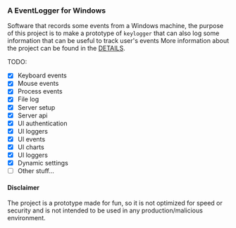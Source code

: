 ### A EventLogger for Windows

Software that records some events from a Windows machine, the purpose of this project is
to make a prototype of `keylogger` that can also log some information that can be useful to
track user's events More information about the project can be found in the [DETAILS](DETAILS.md).

TODO:
- [x] Keyboard events
- [x] Mouse events
- [x] Process events
- [x] File log
- [x] Server setup
- [x] Server api
- [x] UI authentication
- [x] UI loggers
- [x] UI events
- [x] UI charts
- [x] UI loggers
- [x] Dynamic settings
- [ ] Other stuff... 

#### Disclaimer
The project is a prototype made for fun, so it is not optimized for speed or security and is not intended to
be used in any production/malicious environment.
